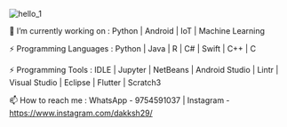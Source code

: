 ![hello_1](https://user-images.githubusercontent.com/34571410/109720893-af561380-7bd0-11eb-9a15-2f879d46e4d9.gif)
   
🔭 I’m currently working on : Python | Android | IoT | Machine Learning

⚡ Programming Languages : Python | Java | R | C# | Swift | C++ | C

⚡ Programming Tools : IDLE | Jupyter | NetBeans | Android Studio | Lintr | Visual Studio | Eclipse | Flutter | Scratch3

📫 How to reach me : WhatsApp - 9754591037 | Instagram - https://www.instagram.com/dakksh29/
